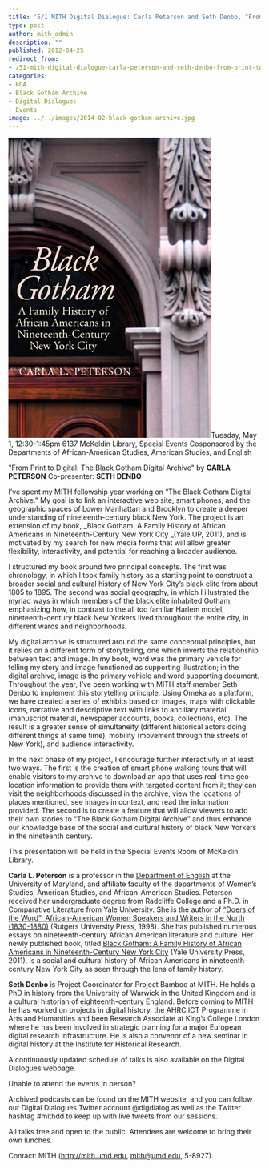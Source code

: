 ```yaml
---
title: '5/1 MITH Digital Dialogue: Carla Peterson and Seth Denbo, "From Print to Digital: The Black Gotham Digital Archive"'
type: post
author: mith_admin
description: ""
published: 2012-04-25
redirect_from: 
- /51-mith-digital-dialogue-carla-peterson-and-seth-denbo-from-print-to-digital-the-black-gotham-digital-archive/
categories:
- BGA
- Black Gotham Archive
- Digital Dialogues
- Events
image: ../../images/2014-02-black-gotham-archive.jpg
---
```

![Black Gotham Book](../../images/2014-02-black-gotham-archive.jpg)Tuesday, May 1, 12:30-1:45pm 6137 McKeldin Library, Special Events Cosponsored by the Departments of African-American Studies, American Studies, and English

"From Print to Digital: The Black Gotham Digital Archive" by **CARLA PETERSON** Co-presenter: **SETH DENBO**

I’ve spent my MITH fellowship year working on “The Black Gotham Digital Archive.” My goal is to link an interactive web site, smart phones, and the geographic spaces of Lower Manhattan and Brooklyn to create a deeper understanding of nineteenth-century black New York. The project is an extension of my book, _Black Gotham: A Family History of African Americans in Nineteenth-Century New York City _(Yale UP, 2011), and is motivated by my search for new media forms that will allow greater flexibility, interactivity, and potential for reaching a broader audience.

I structured my book around two principal concepts. The first was chronology, in which I took family history as a starting point to construct a broader social and cultural history of New York City’s black elite from about 1805 to 1895. The second was social geography, in which I illustrated the myriad ways in which members of the black elite inhabited Gotham, emphasizing how, in contrast to the all too familiar Harlem model, nineteenth-century black New Yorkers lived throughout the entire city, in different wards and neighborhoods.

My digital archive is structured around the same conceptual principles, but it relies on a different form of storytelling, one which inverts the relationship between text and image. In my book, word was the primary vehicle for telling my story and image functioned as supporting illustration; in the digital archive, image is the primary vehicle and word supporting document. Throughout the year, I’ve been working with MITH staff member Seth Denbo to implement this storytelling principle. Using Omeka as a platform, we have created a series of exhibits based on images, maps with clickable icons, narrative and descriptive text with links to ancillary material (manuscript material, newspaper accounts, books, collections, etc). The result is a greater sense of simultaneity (different historical actors doing different things at same time), mobility (movement through the streets of New York), and audience interactivity.

In the next phase of my project, I encourage further interactivity in at least two ways. The first is the creation of smart phone walking tours that will enable visitors to my archive to download an app that uses real-time geo-location information to provide them with targeted content from it; they can visit the neighborhoods discussed in the archive, view the locations of places mentioned, see images in context, and read the information provided. The second is to create a feature that will allow viewers to add their own stories to “The Black Gotham Digital Archive” and thus enhance our knowledge base of the social and cultural history of black New Yorkers in the nineteenth century.

This presentation will be held in the Special Events Room of McKeldin Library.

**Carla L. Peterson** is a professor in the [Department of English](http://www.english.umd.edu/) at the University of Maryland, and affiliate faculty of the departments of Women’s Studies, American Studies, and African-American Studies. Peterson received her undergraduate degree from Radcliffe College and a Ph.D. in Comparative Literature from Yale University. She is the author of [“Doers of the Word”: African-American Women Speakers and Writers in the North (1830-1880)](http://books.google.com/books?id=jrirQL5L0xgC&source=gbs_navlinks_s) (Rutgers University Press, 1998). She has published numerous essays on nineteenth-century African American literature and culture. Her newly published book, titled [Black Gotham: A Family History of African Americans in Nineteenth-Century New York City](http://yalepress.yale.edu/book.asp?isbn=9780300162554) (Yale University Press, 2011), is a social and cultural history of African Americans in nineteenth-century New York City as seen through the lens of family history.

**Seth Denbo** is Project Coordinator for Project Bamboo at MITH. He holds a PhD in history from the University of Warwick in the United Kingdom and is a cultural historian of eighteenth-century England. Before coming to MITH he has worked on projects in digital history, the AHRC ICT Programme in Arts and Humanities and been Research Associate at King’s College London where he has been involved in strategic planning for a major European digital research infrastructure. He is also a convenor of a new seminar in digital history at the Institute for Historical Research.

A continuously updated schedule of talks is also available on the Digital Dialogues webpage.

Unable to attend the events in person?

Archived podcasts can be found on the MITH website, and you can follow our Digital Dialogues Twitter account @digdialog as well as the Twitter hashtag #mithdd to keep up with live tweets from our sessions.

All talks free and open to the public. Attendees are welcome to bring their own lunches.

Contact: MITH (http://mith.umd.edu, mith@umd.edu, 5-8927).
